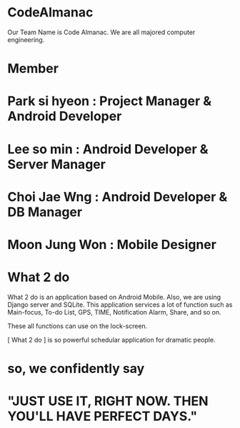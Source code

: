 # CodeAlmanac

  Our Team Name is Code Almanac.
  We are all majored computer engineering.
  
# Member

  # Park si hyeon : Project Manager & Android Developer
  # Lee so min : Android Developer & Server Manager
  # Choi Jae Wng : Android Developer & DB Manager
  # Moon Jung Won : Mobile Designer
  
# What 2 do

 What 2 do is an application based on Android Mobile. Also, we are using Django server and SQLite.
 This application services a lot of function such as Main-focus, To-do List, GPS, TIME, Notification Alarm, Share, and so on.
 
 These all functions can use on the lock-screen.
 
 [ What 2 do ] is so powerful schedular application for dramatic people.
 
# so, we confidently say 
# "JUST USE IT, RIGHT NOW. THEN YOU'LL HAVE PERFECT DAYS."
